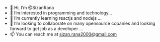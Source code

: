 - 👋 Hi, I’m @SizanRana
- 👀 I’m interested in programming and technology...
- 🌱 I’m currently learning reactjs and nodejs ...
- 💞️ I’m looking to collaborate on many opensource copanies and looking forward to get job as a developer ...
- 📫 You can reach me at sizan.rana2000@gmail.com

<!---
SizanRana/SizanRana is a ✨ special ✨ repository because its `README.md` (this file) appears on your GitHub profile.
You can click the Preview link to take a look at your changes.
--->
